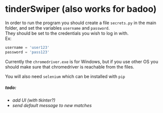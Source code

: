 # tinderSwiper (also works for badoo)

In order to run the program you should create a file ```secrets.py``` in the main folder, and set the variables ```username``` and ```password```.  
They should be set to the credentials you wish to log in with.   
Ex:  
```py
username = 'user123'
password = 'pass123'
```  
Currently the ```chromedriver.exe``` is for Windows, but if you use other OS you should make sure that chromedriver is reachable from the files.  

You will also need ```selenium``` which can be installed with ```pip```  

##### todo:
- *add UI (with tkinter?)*
- *send default message to new matches*
